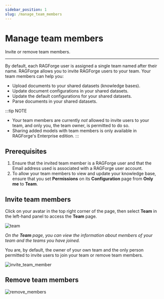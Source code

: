 ```yaml
---
sidebar_position: 1
slug: /manage_team_members
---
```


# Manage team members

Invite or remove team members.

---

By default, each RAGForge user is assigned a single team named after their name. RAGForge allows you to invite RAGForge users to your team. Your team members can help you:

- Upload documents to your shared datasets (knowledge bases).
- Update document configurations in your shared datasets.
- Update the default configurations for your shared datasets.
- Parse documents in your shared datasets.

:::tip NOTE
- Your team members are currently *not* allowed to invite users to your team, and only you, the team owner, is permitted to do so.
- Sharing added models with team members is only available in RAGForge's Enterprise edition.
:::

## Prerequisites

1. Ensure that the invited team member is a RAGForge user and that the Email address used is associated with a RAGForge user account.
2. To allow your team members to view and update your knowledge base, ensure that you set **Permissions** on its **Configuration** page from **Only me** to **Team**.

## Invite team members

Click on your avatar in the top right corner of the page, then select **Team** in the left-hand panel to access the **Team** page.

![team](https://github.com/user-attachments/assets/0eac2503-26bc-4568-b3f2-bcd84069a07a)

_On the **Team** page, you can view the information about members of your team and the teams you have joined._

You are, by default, the owner of your own team and the only person permitted to invite users to join your team or remove team members.

![invite_team_member](https://github.com/user-attachments/assets/d85b55c3-7e86-4f04-a414-ca18a9ee8963)

## Remove team members

![remove_members](https://github.com/user-attachments/assets/5c1a6ab5-8862-47a0-ad09-77fe88866508)